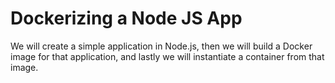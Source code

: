 # Dockerizing a Node JS App

We will create a simple application in Node.js, then we will build a Docker image for that application, and lastly we will instantiate a container from that image.